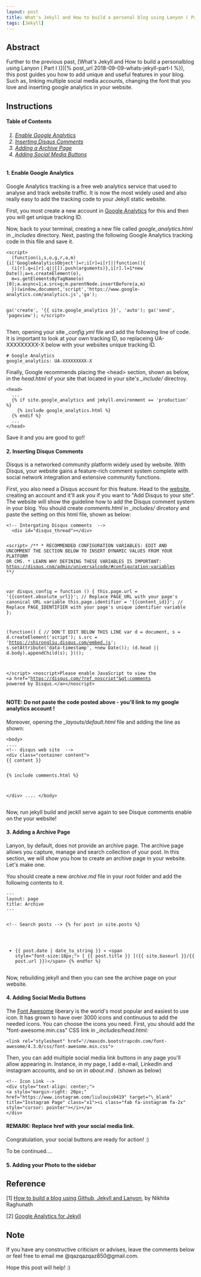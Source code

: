 ```yaml
---
layout: post
title: What's Jekyll and How to build a personal blog using Lanyon ( Part II )
tags: [Jekyll] 
---
```


## Abstract
Further to the previous past, [What's Jekyll and How to build a personalblog using Lanyon ( Part I )]({% post_url 2018-09-09-whats-jekyll-part-I %}), this post guides you how to add unique and useful features in your blog. Such as, linking multiple social media accounts, changing the font that you love and inserting google analytics in your website.

## Instructions

<h4><a name="TableContent"></a> Table of Contents</h4>

<h6><ol> 
	<li><a href="#EnableAnalytics">Enable Google Analytics</a></li>
	<li><a href="#InsertDisqus">Inserting Disqus Comments</a></li>
	<li><a href="#AddArchive">Adding a Archive Page</a></li>
	<li><a href="#AddSocial">Adding Social Media Buttons</a></li>
</ol></h6>

<h4><a name="EnableAnalytics"></a>  1. Enable Google Analytics</h4>

Google Analytics tracking is a free web analytics service that used to analyse and track website traffic. It is now the most widely used and also really easy to add the tracking code to your Jekyll static website.

First, you most create a new account in [Google Analytics](https://www.google.com/url?sa=t&rct=j&q=&esrc=s&source=web&cd=1&ved=2ahUKEwibhsvpisLdAhXHWrwKHRPTDPcQFjAAegQIAxAC&url=https%3A%2F%2Fanalytics.google.com%2F&usg=AOvVaw1Jx9i6a4S_nl7I67YnB98r) for this and then you will get unique tracking ID.

Now, back to your terminal, creating a new file called *google\_analytics.html* in *\_includes* directory. Next, pasting the following Google Analytics tracking code in this file and save it.

<div class="language-shell highlighter-rouge"><pre class="highlight"><code class="hljs ruby"><span class="nb">&lt;script&gt;
  (function(i,s,o,g,r,a,m){i['GoogleAnalyticsObject']=r;i[r]=i[r]||function(){
  (i[r].q=i[r].q||[]).push(arguments)},i[r].l=1&#42;new Date();a=s.createElement(o),
  m=s.getElementsByTagName(o)[0];a.async=1;a.src=g;m.parentNode.insertBefore(a,m)
  })(window,document,'script','https://www.google-analytics.com/analytics.js','ga');

  ga('create', '&#123;&#123; site.google_analytics &#125;&#125;', 'auto');
  ga('send', 'pageview');
&lt;/script&gt;
</span></code></pre></div>

Then, opening your site *\_config.yml* file and add the following line of code. It is important to look at your own tracking ID, so replaceing UA-XXXXXXXXX-X below with your websites unique tracking ID. 

<div class="language-shell highlighter-rouge"><pre class="highlight"><code class="hljs ruby"><span class="nb"># Google Analytics
google_analytics: UA-XXXXXXXXX-X 
</span></code></pre></div>

Finally, Google recommends placing the &lt;head&gt; section, shown as below, in the *head.html* of your site that located in your site's *\_include/* directroy.

<div class="language-shell highlighter-rouge"><pre class="highlight"><code class="hljs ruby"><span class="nb">&lt;head&gt; 
  ...
  &#123;% if site.google_analytics and jekyll.environment == 'production' %&#125;
    &#123;% include google_analytics.html %&#125;
  &#123;% endif %&#125;
  ...
&lt;/head&gt; 
</span></code></pre></div>

Save it and you are good to go!! 

<h4><a name="InsertDisqus"></a>  2. Inserting Disqus Comments</h4>

Disqus is a networked community platform widely used by website. With Disqus, your website gains a feature-rich comment system complete with social network integration and extensive community functions. 


First, you also need a Disqus account for this feature. Head to the [website](https://disqus.com), creating an account and it'll ask you if you want to "Add Disqus to your site". The website will show the guideline how to add the Disqus comment system in your blog. You should create *comments.html* in *_includes/* dircetory and paste the setting on this html file, shown as below:

<div class="language-shell highlighter-rouge"><pre class="highlight"><code class="hljs ruby"><span class="nb">&lt;!-- Intergating Disqus comments  --&gt;
  &lt;div id="disqus_thread"&gt;&lt;/div&gt;

&lt;script&gt;
/&#42;&#42;
&#42;  RECOMMENDED CONFIGURATION VARIABLES: EDIT AND UNCOMMENT THE SECTION BELOW TO INSERT DYNAMIC VALUES FROM YOUR PLATFORM OR CMS.
&#42;  LEARN WHY DEFINING THESE VARIABLES IS IMPORTANT: https://disqus.com/admin/universalcode/#configuration-variables &#42;&#42;/

  var disqus_config = function () &#123;
    this.page.url = '&#123;&#123;content.absolute_url&#125;&#125;';  // Replace PAGE_URL with your page's canonical URL variable
    this.page.identifier = '&#123;&#123;content_id&#125;&#125;';  // Replace PAGE_IDENTIFIER with your page's unique identifier variable
  &#125;;

  (function() &#123; // DON'T EDIT BELOW THIS LINE
    var d = document, s = d.createElement('script');
    s.src = 'https://shirongliu.disqus.com/embed.js';
    s.setAttribute('data-timestamp', +new Date());
    (d.head || d.body).appendChild(s);
  &#125;)();

&lt;/script&gt;
&lt;noscript&gt;Please enable JavaScript to view the &lt;a href="https://disqus.com/?ref_noscript"&gt;comments powered by Disqus.&lt;/a&gt;&lt;/noscript&gt;
</span></code></pre></div>

#### **NOTE: Do not paste the code posted above - you’ll link to my google analytics account !**

Moreover, opening the *_layouts/default.html* file and adding the line as shown:

<div class="language-shell highlighter-rouge"><pre class="highlight"><code class="hljs ruby"><span class="nb">&lt;body&gt;
....
&lt;!-- disqus web site  --&gt;
&lt;div class="container content"&gt;
&#123;&#123; content &#125;&#125;

  &#123;% include comments.html %&#125;

&lt;/div&gt;
....
&lt;/body&gt;
</span></code></pre></div>

Now, run jekyll build and jeckll serve again to see Disque comments enable on the your website!

<h4><a name="AddArchive"></a>  3. Adding a Archive Page</h4>

Lanyon, by default, does not provide an archive page. The archive page allows you capture, manage and search collection of your post. In this section, we will show you how to create an archive page in your website. Let's make one. 

You should create a new *archive.md* file in your root folder and add the following contents to it.

<div class="language-shell highlighter-rouge"><pre class="highlight"><code class="hljs ruby"><span class="nb">---
layout: page
title: Archive
---

&lt;!-- Search posts --&gt;
&#123;% for post in site.posts %&#125;
  * &#123;&#123; post.date | date_to_string &#125;&#125; &raquo;
  &lt;span style="font-size:18px;"&gt; [ &#123;&#123; post.title &#125;&#125; ](&#123;&#123; site.baseurl &#125;&#125;/&#123;&#123; post.url &#125;&#125;)&lt;/span&gt;
&#123;% endfor %&#125;
</span></code></pre></div>

Now, rebuilding jekyll and then you can see the archive page on your website. 

<h4><a name="AddSocial"></a>  4. Adding Social Media Buttons</h4>

The [Font Awesome](https://fontawesome.com/?from=io) liberary is the world's most popular and easiest to use icon. It has grown to have over 3000 icons and continuous to add the needed icons. You can choose the icons you need. 
First, you should add the "font-awesome.min.css" CSS link in *_includes/head.html*:

<div class="language-shell highlighter-rouge"><pre class="highlight"><code class="hljs ruby"><span class="nb">&lt;link rel="stylesheet" href="//maxcdn.bootstrapcdn.com/font-awesome/4.3.0/css/font-awesome.min.css"&gt;
</span></code></pre></div>

Then, you can add multiple social media link buttons in any page you'll allow appearing in. Instance, in my page, I add e-mail, LinkedIn and instagram accounts, and so on in *about.md* . (shown as below)

<div class="language-shell highlighter-rouge"><pre class="highlight"><code class="hljs ruby"><span class="nb">&lt;!-- Icon Link --&gt;
&lt;div style=&quot;text-align: center;&quot;&gt;
&lt;a style=&quot;margin-right: 20px;&quot; href=&quot;https://www.instagram.com/liulouis0419&quot; target=&quot;\_blank&quot; title=&quot;Instagram Page&quot; class=&quot;x1&quot;&gt;&lt;i class=&quot;fab fa-instagram fa-2x&quot; style=&quot;cursor: pointer&quot;&gt;&lt;/i&gt;&lt;/a&gt;
&lt;/div&gt;
</span></code></pre></div>

#### **REMARK: Replace href with your social media link.** 

Congratulation, your social buttons are ready for action! :)  

To be continued....

<h4><a name="AddPhoto"></a>  5. Adding your Photo to the sidebar</h4>

## Reference
[1] [How to build a blog using Github, Jekyll and Lanyon](https://nikhita.github.io//build-blog-using-github-jekyll#using-lanyon), by Nikhita Raghunath

[2] [Google Analytics for Jekyll](https://desiredpersona.com/google-analytics-jekyll/)

## Note
<p>If you have any constructive criticism or advises, leave the comments below or feel free to email me @qazqazqaz850@gmail.com.

Hope this post will help! :)
</p>
